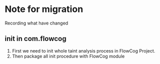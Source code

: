 # Note for migration
Recording what have changed
## init in com.flowcog
1. First we need to init whole taint analysis process in FlowCog Project.
2. Then package all init procedure with FlowCog module